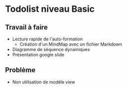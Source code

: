 # Todolist niveau Basic


## Travail à faire 

- Lecture rapide de l'auto-formation
  - Création d'un MindMap avec un fichier Markdown
- Diagramme de séquence dynamiques
- Présentation google slide

## Problème 

- Non utilisation de modèle view